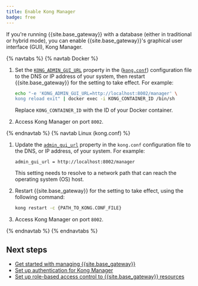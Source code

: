 ```yaml
---
title: Enable Kong Manager
badge: free
---
```


If you're running {{site.base_gateway}} with a database (either in traditional
or hybrid mode), you can enable {{site.base_gateway}}'s graphical user interface
(GUI), Kong Manager.

{% navtabs %}
{% navtab Docker %}

1. Set the [`KONG_ADMIN_GUI_URL`](/gateway/{{page.kong_version}}/reference/configuration/#admin_gui_url) property in the ([`kong.conf`](/gateway/{{page.kong_version}}/production/kong-conf/)) configuration file to the DNS or IP address of your system, then restart {{site.base_gateway}} for the setting to take effect. For example:

    ```bash
    echo "-e 'KONG_ADMIN_GUI_URL=http://localhost:8002/manager' \
    kong reload exit" | docker exec -i KONG_CONTAINER_ID /bin/sh
    ```

    Replace `KONG_CONTAINER_ID` with the ID of your Docker container.

2. Access Kong Manager on port `8002`.

{% endnavtab %}
{% navtab Linux (kong.conf) %}

1. Update the [`admin_gui_url`](/gateway/{{page.kong_version}}/reference/configuration/#admin_gui_url) property
  in the `kong.conf` configuration file to the DNS, or IP address, of your system. For example:

    ```
    admin_gui_url = http://localhost:8002/manager
    ```

    This setting needs to resolve to a network path that can reach the operating system (OS) host.

2. Restart {{site.base_gateway}} for the setting to take effect, using the following command:

    ```bash
    kong restart -c {PATH_TO_KONG.CONF_FILE}
    ```

3. Access Kong Manager on port `8002`.

{% endnavtab %}
{% endnavtabs %}

## Next steps

* [Get started with managing {{site.base_gateway}}](/gateway/{{page.kong_version}}/kong-manager/get-started/services-and-routes)
* [Set up authentication for Kong Manager](/gateway/{{page.kong_version}}/kong-manager/auth/)
* [Set up role-based access control to {{site.base_gateway}} resources](/gateway/{{page.kong_version}}/kong-manager/auth/rbac/)
